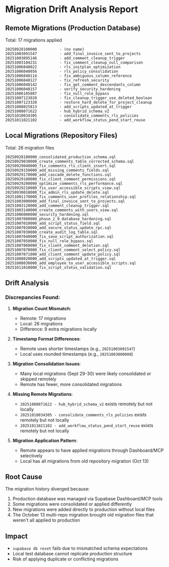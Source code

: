 # Migration Drift Analysis Report

## Remote Migrations (Production Database)
Total: 17 migrations applied

```
20250928100000          - (no name)
20251003091547          - add_final_invoice_sent_to_projects
20251003095146          - add_comment_cleanup_trigger
20251003104231          - fix_comment_cleanup_null_comparison
20251006040022          - rls_initplan_optimization
20251006040056          - rls_policy_consolidation
20251006040114          - fix_ambiguous_column_reference
20251006040127          - fix_refresh_security
20251006040142          - fix_get_comment_descendants_column
20251006040157          - verify_security_hardening
20251006105807          - fix_null_role_bypass
20251007123028          - fix_cleanup_trigger_use_deleted_boolean
20251007123320          - restore_hard_delete_for_project_cleanup
20251008025813          - add_scripts_updated_at_trigger
20251008071622          - hub_hybrid_schema_v2
20251010034305          - consolidate_comments_rls_policies
20251011021102          - add_workflow_status_pend_start_reuse
```

## Local Migrations (Repository Files)
Total: 26 migration files

```
20250928100000_consolidated_production_schema.sql
20250929030000_create_comments_table_corrected_schema.sql
20250929040000_fix_comments_rls_client_insert.sql
20250929150000_add_missing_comments_fields.sql
20250929170000_add_cascade_delete_functions.sql
20250929180000_fix_client_comment_permissions.sql
20250929200000_optimize_comments_rls_performance.sql
20250929210000_fix_user_accessible_scripts_view.sql
20250930010000_fix_admin_rls_update_delete.sql
20251001170000_fix_comments_user_profiles_relationship.sql
20251003000000_add_final_invoice_sent_to_projects.sql
20251003120000_add_comment_cleanup_trigger.sql
20251003140000_create_comments_with_users_view.sql
20251006000000_security_hardening.sql
20251007000000_phase_2_9_database_hardening.sql
20251007010000_add_script_status_field.sql
20251007020000_add_secure_status_update_rpc.sql
20251007030000_create_audit_log_table.sql
20251007040000_fix_save_script_authorization.sql
20251007050000_fix_null_role_bypass.sql
20251007060000_fix_client_comment_deletion.sql
20251007070000_fix_client_comment_select_policy.sql
20251007071000_add_client_comment_update_policy.sql
20251008020000_add_scripts_updated_at_trigger.sql
20251008030000_add_employee_to_user_accessible_scripts.sql
20251011010000_fix_script_status_validation.sql
```

## Drift Analysis

### Discrepancies Found:

1. **Migration Count Mismatch**:
   - Remote: 17 migrations
   - Local: 26 migrations
   - Difference: 9 extra migrations locally

2. **Timestamp Format Differences**:
   - Remote uses shorter timestamps (e.g., `20251003091547`)
   - Local uses rounded timestamps (e.g., `20251003000000`)

3. **Migration Consolidation Issues**:
   - Many local migrations (Sept 29-30) were likely consolidated or skipped remotely
   - Remote has fewer, more consolidated migrations

4. **Missing Remote Migrations**:
   - `20251008071622 - hub_hybrid_schema_v2` exists remotely but not locally
   - `20251010034305 - consolidate_comments_rls_policies` exists remotely but not locally
   - `20251011021102 - add_workflow_status_pend_start_reuse` exists remotely but not locally

5. **Migration Application Pattern**:
   - Remote appears to have applied migrations through Dashboard/MCP selectively
   - Local has all migrations from old repository migration (Oct 13)

## Root Cause
The migration history diverged because:
1. Production database was managed via Supabase Dashboard/MCP tools
2. Some migrations were consolidated or applied differently
3. New migrations were added directly to production without local files
4. The October 13 multi-repo migration brought old migration files that weren't all applied to production

## Impact
- `supabase db reset` fails due to mismatched schema expectations
- Local test database cannot replicate production structure
- Risk of applying duplicate or conflicting migrations